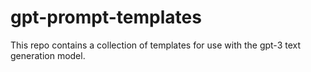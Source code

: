 # gpt-prompt-templates
This repo contains a collection of templates for use with the gpt-3 text generation model.
